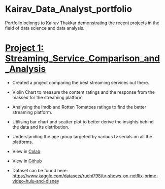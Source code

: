 # Kairav_Data_Analyst_portfolio
Portfolio belongs to Kairav Thakkar demonstrating the recent projects in the field of data science and data analysis.
# [Project 1: Streaming_Service_Comparison_and_Analysis](https://github.com/parzivalkairav/streaming-service-analysis) 
* Created a project comparing the best streaming services out there.
* Violin Chart to measure the content ratings and the response from the massed for the streaming platform
* Analysing the Imdb and Rotten Tomatoes ratings to find the better streaming platform.
* Utilising bar chart and scatter plot to better derive the insights behind the data and its distribution. 
* Understanding the age group targeted by various tv serials on all the platforms.
* View in [Colab](https://colab.research.google.com/drive/1G9vIDd--ozCaRNCOADCh-_e594ZUCAHS?usp=sharing) 
* View in [Github](https://github.com/parzivalkairav/streaming-service-analysis) 


* Dataset can be found here: https://www.kaggle.com/datasets/ruchi798/tv-shows-on-netflix-prime-video-hulu-and-disney 

![]()



